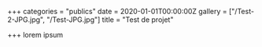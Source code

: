 +++
categories = "publics"
date = 2020-01-01T00:00:00Z
gallery = ["/Test-2-JPG.jpg", "/Test-JPG.jpg"]
title = "Test de projet"

+++
lorem ipsum